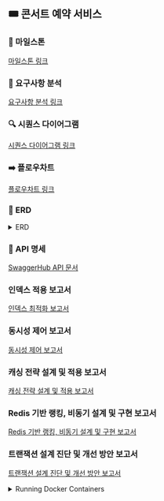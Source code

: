 ## 🎟 콘서트 예약 서비스

### 📅 마일스톤

[마일스톤 링크](https://github.com/users/uuununew/projects/3/views/4)

### 💭 요구사항 분석
[요구사항 분석 링크](./docs/REQUIREMENTS.md)

### 🔍 시퀀스 다이어그램
[시퀀스 다이어그램 링크](./docs/SEQUENCE.md)

### ➡️ 플로우차트
[플로우차트 링크](./docs/FLOWCHART.md)

### 🔗 ERD
<details>
<summary>ERD</summary>
<div markdown="1">

![ERD 다이어그램](./docs/images/erd.png)

</div>
</details>

### 📝 API 명세
[SwaggerHub API 문서](https://app.swaggerhub.com/apis-docs/yujinlim-bf9/concert_system_api/v1.0.0#/)


### 인덱스 적용 보고서
[인덱스 최적화 보고서](https://sunrise-sunfish-45d.notion.site/DB-1d7cc24e980180fe948ac908e6ea12be?pvs=4)


### 동시성 제어 보고서
[동시성 제어 보고서](https://sunrise-sunfish-45d.notion.site/1decc24e9801802389cac505382fa35f?pvs=4)


### 캐싱 전략 설계 및 적용 보고서
[캐싱 전략 설계 및 적용 보고서](https://sunrise-sunfish-45d.notion.site/1edcc24e980180768447f07faf7f9f06?pvs=4)


### Redis 기반 랭킹, 비동기 설계 및 구현 보고서
[Redis 기반 랭킹, 비동기 설계 및 구현 보고서](https://uuununew.notion.site/Redis-1f4cc24e980180309dcdf69539090fbd?pvs=4)


### 트랜잭션 설계 진단 및 개선 방안 보고서
[트랜잭션 설계 진단 및 개선 방안 보고서](https://uuununew.notion.site/1facc24e9801800ca411f21ec4da1f85?pvs=4)










<details>
<summary>Running Docker Containers</summary>
<div markdown="1">

#### Running Docker Containers
`local` profile 로 실행하기 위하여 인프라가 설정되어 있는 Docker 컨테이너를 실행해주셔야 합니다.
```bash
docker-compose up -d
```

</div>
</details>